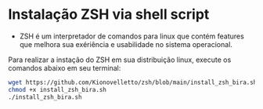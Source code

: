 # Instalação ZSH via shell script
- ZSH é um interpretador de comandos para linux que contém features que melhora sua exériência e usabilidade no sistema operacional.

Para realizar a instação do ZSH em sua distribuição linux, execute os comandos abaixo em seu terminal:

```bash
wget https://github.com/Kionovelletto/zsh/blob/main/install_zsh_bira.sh
chmod +x install_zsh_bira.sh
./install_zsh_bira.sh
```
